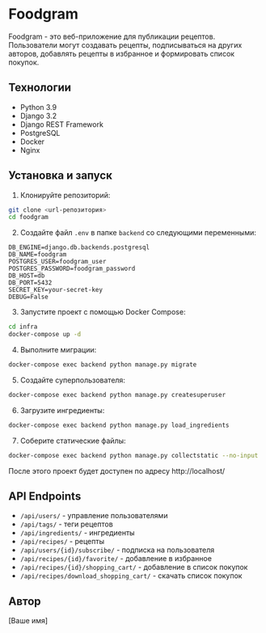 # Foodgram

Foodgram - это веб-приложение для публикации рецептов. Пользователи могут создавать рецепты, подписываться на других авторов, добавлять рецепты в избранное и формировать список покупок.

## Технологии

- Python 3.9
- Django 3.2
- Django REST Framework
- PostgreSQL
- Docker
- Nginx

## Установка и запуск

1. Клонируйте репозиторий:
```bash
git clone <url-репозитория>
cd foodgram
```

2. Создайте файл `.env` в папке `backend` со следующими переменными:
```
DB_ENGINE=django.db.backends.postgresql
DB_NAME=foodgram
POSTGRES_USER=foodgram_user
POSTGRES_PASSWORD=foodgram_password
DB_HOST=db
DB_PORT=5432
SECRET_KEY=your-secret-key
DEBUG=False
```

3. Запустите проект с помощью Docker Compose:
```bash
cd infra
docker-compose up -d
```

4. Выполните миграции:
```bash
docker-compose exec backend python manage.py migrate
```

5. Создайте суперпользователя:
```bash
docker-compose exec backend python manage.py createsuperuser
```

6. Загрузите ингредиенты:
```bash
docker-compose exec backend python manage.py load_ingredients
```

7. Соберите статические файлы:
```bash
docker-compose exec backend python manage.py collectstatic --no-input
```

После этого проект будет доступен по адресу http://localhost/

## API Endpoints

- `/api/users/` - управление пользователями
- `/api/tags/` - теги рецептов
- `/api/ingredients/` - ингредиенты
- `/api/recipes/` - рецепты
- `/api/users/{id}/subscribe/` - подписка на пользователя
- `/api/recipes/{id}/favorite/` - добавление в избранное
- `/api/recipes/{id}/shopping_cart/` - добавление в список покупок
- `/api/recipes/download_shopping_cart/` - скачать список покупок

## Автор

[Ваше имя]

